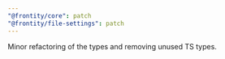 ```yaml
---
"@frontity/core": patch
"@frontity/file-settings": patch
---
```


Minor refactoring of the types and removing unused TS types.
